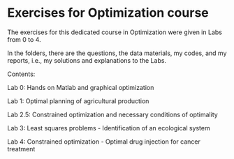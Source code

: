 # Exercises for Optimization course
The exercises for this dedicated course in Optimization were given in Labs from 0 to 4.

In the folders, there are the questions, the data materials, my codes, and my reports, i.e., my solutions and explanations to the Labs.

Contents:

Lab 0: Hands on Matlab and graphical optimization

Lab 1: Optimal planning of agricultural production

Lab 2.5: Constrained optimization and necessary conditions of optimality

Lab 3: Least squares problems - Identification of an ecological system

Lab 4: Constrained optimization - Optimal drug injection for cancer treatment
